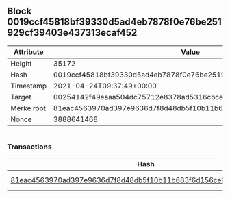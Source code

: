 ## Block 0019ccf45818bf39330d5ad4eb7878f0e76be251929cf39403e437313ecaf452

Attribute | Value
--- | ---
Height | 35172
Hash | 0019ccf45818bf39330d5ad4eb7878f0e76be251929cf39403e437313ecaf452
Timestamp | 2021-04-24T09:37:49+00:00
Target | 00254142f49eaaa504dc75712e8378ad5316cbcead634704b3734b6271167cc4
Merke root | 81eac4563970ad397e9636d7f8d48db5f10b11b683f6d156ce90d66620b975f8
Nonce | 3888641468

```

```

### Transactions

Hash | Amount
--- | ---
[81eac4563970ad397e9636d7f8d48db5f10b11b683f6d156ce90d66620b975f8](81eac4563970ad397e9636d7f8d48db5f10b11b683f6d156ce90d66620b975f8.md) | 10.00000000 SKEPTI 
